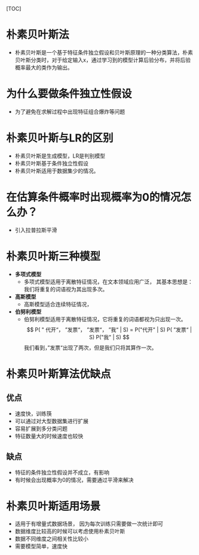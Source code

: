 [TOC]
# 朴素贝叶斯法
* 朴素贝叶斯是一个基于特征条件独立假设和贝叶斯原理的一种分类算法，朴素贝叶斯分类时，对于给定输入x，通过学习到的模型计算后验分布，并将后验概率最大的类作为输出。

# 为什么要做条件独立性假设
* 为了避免在求解过程中出现特征组合爆炸等问题


# 朴素贝叶斯与LR的区别
* 朴素贝叶斯是生成模型，LR是判别模型
* 朴素贝叶斯基于条件独立性假设
* 朴素贝叶斯适用于数据集少的情况。

# 在估算条件概率时出现概率为0的情况怎么办？
* 引入拉普拉斯平滑

# 朴素贝叶斯三种模型
* **多项式模型**
    * 多项式模型适用于离散特征情况，在文本领域应用广泛， 其基本思想是：我们将重复的词语视为其出现多次。
* **高斯模型**
    * 高斯模型适合连续特征情况， 
* **伯努利模型**
    * 伯努利模型适用于离散特征情况，它将重复的词语都视为只出现一次。 $$ P( " 代开“， ”发票“， ”发票“， ”我“ | S) = P("代开" | S) P( ”发票“ | S) P("我" | S) $$ 我们看到，”发票“出现了两次，但是我们只将其算作一次。 

# 朴素贝叶斯算法优缺点
## 优点
* 速度快，训练筷
* 可以通过对大型数据集进行扩展
* 容易扩展到多分类问题
* 特征数量大的时候速度也较快

## 缺点
* 特征的条件独立性假设并不成立，有影响
* 有时候会出现概率为0的情况，需要通过平滑来解决

# 朴素贝叶斯适用场景
* 适用于有增量式数据场景， 因为每次训练只需要做一次统计即可
* 数据维度比较高的时候可以考虑使用朴素贝叶斯
* 数据不同维度之间相关性比较小
* 需要模型简单，速度快